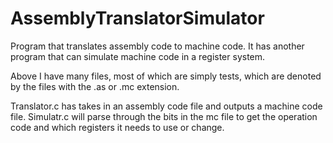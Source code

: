 # AssemblyTranslatorSimulator
Program that translates assembly code to machine code.
It has another program that can simulate machine code in a register system.

Above I have many files, most of which are simply tests, which are denoted by the files with the .as or .mc extension.

Translator.c has takes in an assembly code file and outputs a machine code file.
Simulatr.c will parse through the bits in the mc file to get the operation code and which registers it needs to use or change.
